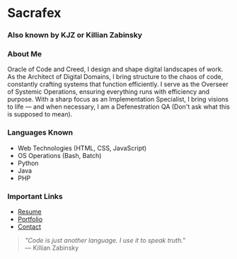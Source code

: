 # Sacrafex
### Also known by KJZ or Killian Zabinsky

### About Me

Oracle of Code and Creed, I design and shape digital landscapes of work. As the Architect of Digital Domains, I bring structure to the chaos of code, constantly crafting systems that function efficiently. I serve as the Overseer of Systemic Operations, ensuring everything runs with efficiency and purpose. With a sharp focus as an Implementation Specialist, I bring visions to life — and when necessary, I am a Defenestration QA (Don't ask what this is supposed to mean).

### Languages Known

- Web Technologies (HTML, CSS, JavaScript)
- OS Operations (Bash, Batch)
- Python
- Java
- PHP

### Important Links

- [Resume](https://about:blank)
- [Portfolio](https://about:blank)
- [Contact](https://about:blank)

> _"Code is just another language. I use it to speak truth."_  
> — Killian Zabinsky

